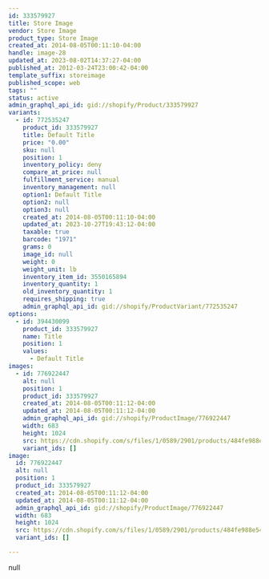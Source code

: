 ```yaml
---
id: 333579927
title: Store Image
vendor: Store Image
product_type: Store Image
created_at: 2014-08-05T00:11:10-04:00
handle: image-28
updated_at: 2023-08-02T14:37:27-04:00
published_at: 2012-03-24T23:00:42-04:00
template_suffix: storeimage
published_scope: web
tags: ""
status: active
admin_graphql_api_id: gid://shopify/Product/333579927
variants:
  - id: 772535247
    product_id: 333579927
    title: Default Title
    price: "0.00"
    sku: null
    position: 1
    inventory_policy: deny
    compare_at_price: null
    fulfillment_service: manual
    inventory_management: null
    option1: Default Title
    option2: null
    option3: null
    created_at: 2014-08-05T00:11:10-04:00
    updated_at: 2023-10-27T19:43:12-04:00
    taxable: true
    barcode: "1971"
    grams: 0
    image_id: null
    weight: 0
    weight_unit: lb
    inventory_item_id: 3550165894
    inventory_quantity: 1
    old_inventory_quantity: 1
    requires_shipping: true
    admin_graphql_api_id: gid://shopify/ProductVariant/772535247
options:
  - id: 394430099
    product_id: 333579927
    name: Title
    position: 1
    values:
      - Default Title
images:
  - id: 776922447
    alt: null
    position: 1
    product_id: 333579927
    created_at: 2014-08-05T00:11:12-04:00
    updated_at: 2014-08-05T00:11:12-04:00
    admin_graphql_api_id: gid://shopify/ProductImage/776922447
    width: 683
    height: 1024
    src: https://cdn.shopify.com/s/files/1/0589/2901/products/484fe988e54a832ea8ea0d5ab454c8e7.jpeg?v=1407211872
    variant_ids: []
image:
  id: 776922447
  alt: null
  position: 1
  product_id: 333579927
  created_at: 2014-08-05T00:11:12-04:00
  updated_at: 2014-08-05T00:11:12-04:00
  admin_graphql_api_id: gid://shopify/ProductImage/776922447
  width: 683
  height: 1024
  src: https://cdn.shopify.com/s/files/1/0589/2901/products/484fe988e54a832ea8ea0d5ab454c8e7.jpeg?v=1407211872
  variant_ids: []

---
```


null